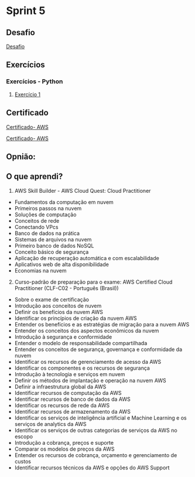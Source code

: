 # Sprint 5
## Desafio


[Desafio]()

## Exercícios 
### Exercícios - Python
1. [Exercício 1]()

## Certificado 
[Certificado- AWS](../Sprint%205/Certificados/aws-cloud-quest-cloud-practitioner.png)

[Certificado- AWS]()

## Opnião:


## O que aprendi?
1. AWS Skill Builder - AWS Cloud Quest: Cloud Practitioner
* Fundamentos da computação em nuvem
* Primeiros passos na nuvem
* Soluções de computação
* Conceitos de rede
* Conectando VPcs
* Banco de dados na prática
* Sistemas de arquivos na nuvem
* Primeiro banco de dados NoSQL
* Conceito básico de segurança 
* Aplicação de recuperação automática e com escalabilidade
* Aplicativos web de alta disponibilidade
* Economias na nuvem


2. Curso-padrão de preparação para o exame: AWS Certified Cloud Practitioner (CLF-C02 - Português (Brasil))
* Sobre o exame de certificação
* Introdução aos conceitos de nuvem
* Definir os benefícios da nuvem AWS
* Identificar os princípios de criação da nuvem AWS
* Entender os benefícios e as estratégias de migração para a nuvem AWS
* Entender os conceitos dos aspectos econômicos da nuvem
* Introdução à segurança e conformidade
* Entender o modelo de responsabilidade compartilhada
* Entender os conceitos de segurança, governança e conformidade da nuvem
* Identificar os recursos de gerenciamento de acesso da AWS
* Identificar os componentes e os recursos de segurança
* Introdução à tecnologia e serviços em nuvem
* Definir os métodos de implantação e operação na nuvem AWS
* Definir a infraestrutura global da AWS
* Identificar recursos de computação da AWS
* Identificar recursos de banco de dados da AWS
* Identificar os recursos de rede da AWS
* Identificar recursos de armazenamento da AWS
* Identificar os serviços de inteligência artificial e Machine Learning e os serviços de analytics da AWS
* Identificar os serviços de outras categorias de serviços da AWS no escopo
* Introdução a cobrança, preços e suporte
* Comparar os modelos de preços da AWS
* Entender os recursos de cobrança, orçamento e gerenciamento de custos
* Identificar recursos técnicos da AWS e opções do AWS Support


